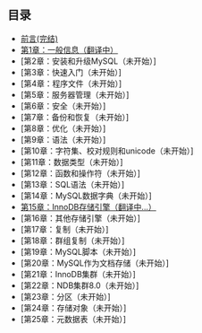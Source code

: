 ## 目录
- [前言(完结)](preface.md)
- [第1章：一般信息（翻译中）](The_Introduction.md)
- [第2章：安装和升级MySQL（未开始）]
- [第3章：快速入门（未开始）]
- [第4章：程序文件（未开始）]
- [第5章：服务器管理（未开始）]
- [第6章：安全（未开始）]
- [第7章：备份和恢复（未开始）]
- [第8章：优化（未开始）]
- [第9章：语法（未开始）]
- [第10章：字符集、校对规则和unicode（未开始）]
- [第11章：数据类型（未开始）]
- [第12章：函数和操作符（未开始）]
- [第13章：SQL语法（未开始）]
- [第14章：MySQL数据字典（未开始）]
- [第15章：InnoDB存储引擎（翻译中...）](The_InnoDB_Storage_Engine.md)
- [第16章：其他存储引擎（未开始）]
- [第17章：复制（未开始）]
- [第18章：群组复制（未开始）]
- [第19章：MySQL脚本（未开始）]
- [第20章：MySQL作为文档存储（未开始）]
- [第21章：InnoDB集群（未开始）]
- [第22章：NDB集群8.0（未开始）]
- [第23章：分区（未开始）]
- [第24章：存储对象（未开始）]
- [第25章：元数据表（未开始）]
